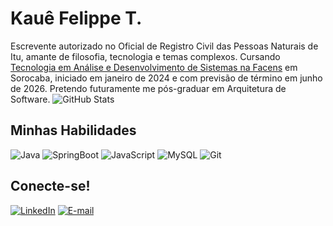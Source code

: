 # Kauê Felippe T. 
Escrevente autorizado no Oficial de Registro Civil das Pessoas Naturais de Itu, amante de filosofia, tecnologia e temas complexos.
Cursando [Tecnologia em Análise e Desenvolvimento de Sistemas na Facens](https://facens.br/cursos/graduacao/tecnologia-em-analise-e-desenvolvimento-de-sistemas/) em Sorocaba, iniciado em janeiro de 2024 e com previsão de término em junho de 2026. Pretendo futuramente me pós-graduar em Arquitetura de Software.
![GitHub Stats](https://github-readme-stats.vercel.app/api?username=kauefelippet&show_icons=true&hide=contribs,prs&cache_seconds=86400&theme=gruvbox)
## Minhas Habilidades 
![Java](https://img.shields.io/badge/java-%23fe8019.svg?style=for-the-badge&logo=openjdk&logoColor=white)
![SpringBoot](https://img.shields.io/badge/SpringBoot-6DB33F?style=for-the-badge&logo=Spring&logoColor=white)
![JavaScript](https://img.shields.io/badge/JavaScript-fabd2f?style=for-the-badge&logo=javascript&logoColor=black)
![MySQL](https://shields.io/badge/MySQL-lightgrey?logo=mysql&style=for-the-badge&logoColor=white&labelColor=blue)
![Git](https://img.shields.io/badge/GIT-fe8019?style=for-the-badge&logo=git&logoColor=white)
## Conecte-se! 
[![LinkedIn](https://img.shields.io/badge/LinkedIn-fe8019?style=for-the-badge&logo=linkedin&logoColor=white)](https://www.linkedin.com/in/kaue-felippe-tiburcio/)
[![E-mail](https://img.shields.io/badge/-Email-fabd2f?style=for-the-badge&logo=microsoft-outlook&logoColor=282828)](mailto:kauefelippe@proton.me)

